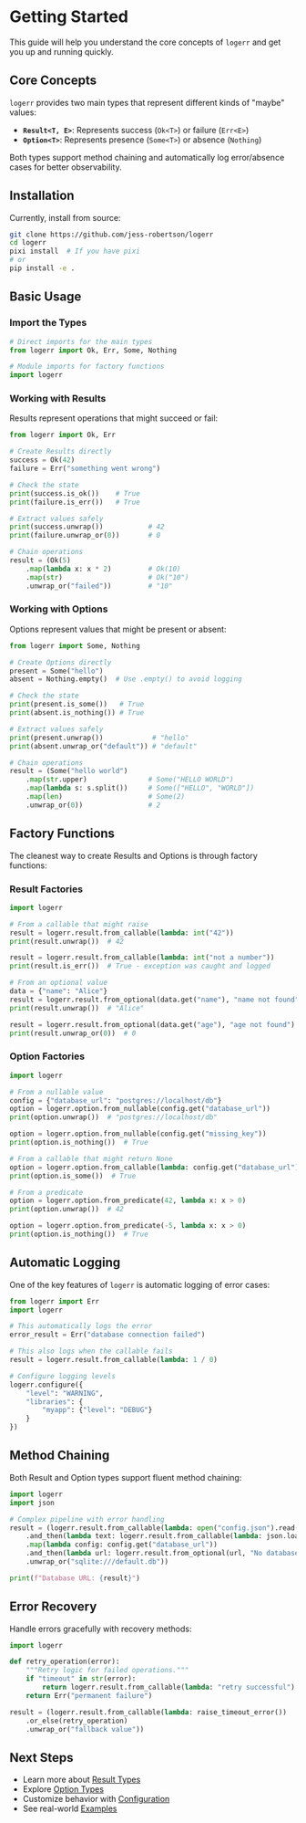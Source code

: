 # Getting Started

This guide will help you understand the core concepts of `logerr` and get you up and running quickly.

## Core Concepts

`logerr` provides two main types that represent different kinds of "maybe" values:

- **`Result<T, E>`**: Represents success (`Ok<T>`) or failure (`Err<E>`) 
- **`Option<T>`**: Represents presence (`Some<T>`) or absence (`Nothing`)

Both types support method chaining and automatically log error/absence cases for better observability.

## Installation

Currently, install from source:

```bash
git clone https://github.com/jess-robertson/logerr
cd logerr
pixi install  # If you have pixi
# or
pip install -e .
```

## Basic Usage

### Import the Types

```python
# Direct imports for the main types
from logerr import Ok, Err, Some, Nothing

# Module imports for factory functions
import logerr
```

### Working with Results

Results represent operations that might succeed or fail:

```python
from logerr import Ok, Err

# Create Results directly
success = Ok(42)
failure = Err("something went wrong")

# Check the state
print(success.is_ok())    # True
print(failure.is_err())   # True

# Extract values safely
print(success.unwrap())           # 42
print(failure.unwrap_or(0))       # 0

# Chain operations
result = (Ok(5)
    .map(lambda x: x * 2)         # Ok(10)
    .map(str)                     # Ok("10")
    .unwrap_or("failed"))         # "10"
```

### Working with Options

Options represent values that might be present or absent:

```python
from logerr import Some, Nothing

# Create Options directly
present = Some("hello")
absent = Nothing.empty()  # Use .empty() to avoid logging

# Check the state
print(present.is_some())   # True
print(absent.is_nothing()) # True

# Extract values safely
print(present.unwrap())            # "hello"
print(absent.unwrap_or("default")) # "default"

# Chain operations
result = (Some("hello world")
    .map(str.upper)               # Some("HELLO WORLD")
    .map(lambda s: s.split())     # Some(["HELLO", "WORLD"])
    .map(len)                     # Some(2)
    .unwrap_or(0))                # 2
```

## Factory Functions

The cleanest way to create Results and Options is through factory functions:

### Result Factories

```python
import logerr

# From a callable that might raise
result = logerr.result.from_callable(lambda: int("42"))
print(result.unwrap())  # 42

result = logerr.result.from_callable(lambda: int("not a number"))
print(result.is_err())  # True - exception was caught and logged

# From an optional value
data = {"name": "Alice"}
result = logerr.result.from_optional(data.get("name"), "name not found")
print(result.unwrap())  # "Alice"

result = logerr.result.from_optional(data.get("age"), "age not found") 
print(result.unwrap_or(0))  # 0
```

### Option Factories

```python
import logerr

# From a nullable value
config = {"database_url": "postgres://localhost/db"}
option = logerr.option.from_nullable(config.get("database_url"))
print(option.unwrap())  # "postgres://localhost/db"

option = logerr.option.from_nullable(config.get("missing_key"))
print(option.is_nothing())  # True

# From a callable that might return None
option = logerr.option.from_callable(lambda: config.get("database_url"))
print(option.is_some())  # True

# From a predicate
option = logerr.option.from_predicate(42, lambda x: x > 0)
print(option.unwrap())  # 42

option = logerr.option.from_predicate(-5, lambda x: x > 0)
print(option.is_nothing())  # True
```

## Automatic Logging

One of the key features of `logerr` is automatic logging of error cases:

```python
from logerr import Err
import logerr

# This automatically logs the error
error_result = Err("database connection failed")

# This also logs when the callable fails
result = logerr.result.from_callable(lambda: 1 / 0)

# Configure logging levels
logerr.configure({
    "level": "WARNING",
    "libraries": {
        "myapp": {"level": "DEBUG"}
    }
})
```

## Method Chaining

Both Result and Option types support fluent method chaining:

```python
import logerr
import json

# Complex pipeline with error handling
result = (logerr.result.from_callable(lambda: open("config.json").read())
    .and_then(lambda text: logerr.result.from_callable(lambda: json.loads(text)))
    .map(lambda config: config.get("database_url"))
    .and_then(lambda url: logerr.result.from_optional(url, "No database URL in config"))
    .unwrap_or("sqlite:///default.db"))

print(f"Database URL: {result}")
```

## Error Recovery

Handle errors gracefully with recovery methods:

```python
import logerr

def retry_operation(error):
    """Retry logic for failed operations."""
    if "timeout" in str(error):
        return logerr.result.from_callable(lambda: "retry successful")
    return Err("permanent failure")

result = (logerr.result.from_callable(lambda: raise_timeout_error())
    .or_else(retry_operation)
    .unwrap_or("fallback value"))
```

## Next Steps

- Learn more about [Result Types](result-types.md)
- Explore [Option Types](option-types.md) 
- Customize behavior with [Configuration](configuration.md)
- See real-world [Examples](examples.md)